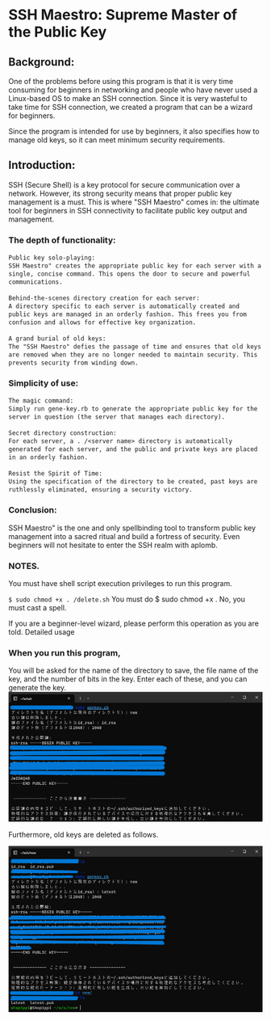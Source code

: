 # SSH Maestro: Supreme Master of the Public Key

## Background:

One of the problems before using this program is that it is very time consuming for beginners in networking and people who have never used a Linux-based OS to make an SSH connection.
Since it is very wasteful to take time for SSH connection, we created a program that can be a wizard for beginners.

Since the program is intended for use by beginners, it also specifies how to manage old keys, so it can meet minimum security requirements.

## Introduction:
SSH (Secure Shell) is a key protocol for secure communication over a network. However, its strong security means that proper public key management is a must. This is where "SSH Maestro" comes in: the ultimate tool for beginners in SSH connectivity to facilitate public key output and management.

### The depth of functionality:

    Public key solo-playing:
    SSH Maestro" creates the appropriate public key for each server with a single, concise command. This opens the door to secure and powerful communications.

    Behind-the-scenes directory creation for each server:
    A directory specific to each server is automatically created and public keys are managed in an orderly fashion. This frees you from confusion and allows for effective key organization.

    A grand burial of old keys:
    The "SSH Maestro" defies the passage of time and ensures that old keys are removed when they are no longer needed to maintain security. This prevents security from winding down.

### Simplicity of use:

    The magic command:
    Simply run gene-key.rb to generate the appropriate public key for the server in question (the server that manages each directory).

    Secret directory construction:
    For each server, a . /<server name> directory is automatically generated for each server, and the public and private keys are placed in an orderly fashion.

    Resist the Spirit of Time:
    Using the specification of the directory to be created, past keys are ruthlessly eliminated, ensuring a security victory.

### Conclusion:

SSH Maestro" is the one and only spellbinding tool to transform public key management into a sacred ritual and build a fortress of security. Even beginners will not hesitate to enter the SSH realm with aplomb.


### NOTES.

You must have shell script execution privileges to run this program.

``$ sudo chmod +x . /delete.sh``
You must do $ sudo chmod +x . No, you must cast a spell.

If you are a beginner-level wizard, please perform this operation as you are told.
Detailed usage

### When you run this program,
You will be asked for the name of the directory to save, the file name of the key, and the number of bits in the key.
Enter each of these, and you can generate the key.
![how to use](howto.png)


Furthermore, old keys are deleted as follows.


![how to use](howto2.png)
